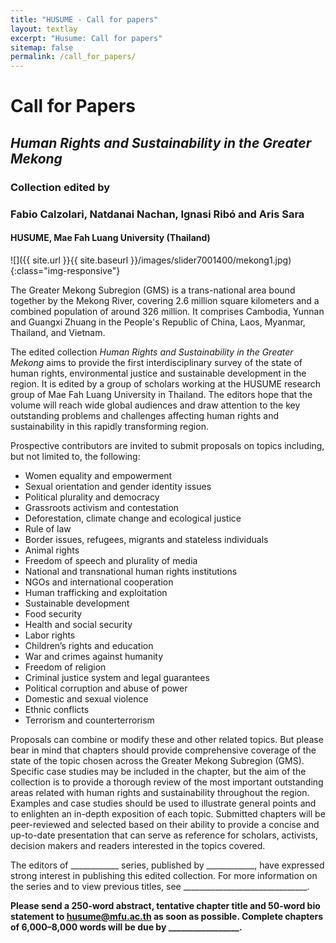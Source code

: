 ```yaml
---
title: "HUSUME - Call for papers"
layout: textlay
excerpt: "Husume: Call for papers"
sitemap: false
permalink: /call_for_papers/
---
```


# Call for Papers
## *Human Rights and Sustainability in the Greater Mekong*

### Collection edited by 
### Fabio Calzolari, Natdanai Nachan, Ignasi Ribó and Aris Sara
#### HUSUME, Mae Fah Luang University (Thailand)

![]({{ site.url }}{{ site.baseurl }}/images/slider7001400/mekong1.jpg){:class="img-responsive"}

The Greater Mekong Subregion (GMS) is a trans-national area bound together by the Mekong River, covering 2.6 million square kilometers and a combined population of around 326 million. It comprises Cambodia, Yunnan and Guangxi Zhuang in the People's Republic of China, Laos, Myanmar, Thailand, and Vietnam. 

The edited collection *Human Rights and Sustainability in the Greater Mekong* aims to provide the first interdisciplinary survey of the state of human rights, environmental justice and sustainable development in the region. It is edited by a group of scholars working at the HUSUME research group of Mae Fah Luang University in Thailand. The editors hope that the volume will reach wide global audiences and draw attention to the key outstanding problems and challenges affecting human rights and sustainability in this rapidly transforming region.

Prospective contributors are invited to submit proposals on topics including, but not limited to, the following:

* Women equality and empowerment
* Sexual orientation and gender identity issues
* Political plurality and democracy
* Grassroots activism and contestation
* Deforestation, climate change and ecological justice
* Rule of law
* Border issues, refugees, migrants and stateless individuals
* Animal rights
* Freedom of speech and plurality of media
* National and transnational human rights institutions
* NGOs and international cooperation
* Human trafficking and exploitation
* Sustainable development
* Food security
* Health and social security
* Labor rights
* Children’s rights and education
* War and crimes against humanity
* Freedom of religion
* Criminal justice system and legal guarantees
* Political corruption and abuse of power
* Domestic and sexual violence
* Ethnic conflicts
* Terrorism and counterterrorism

Proposals can combine or modify these and other related topics. But please bear in mind that chapters should provide comprehensive coverage of the state of the topic chosen across the Greater Mekong Subregion (GMS). Specific case studies may be included in the chapter, but the aim of the collection is to provide a thorough review of the most important outstanding areas related with human rights and sustainability throughout the region. Examples and case studies should be used to illustrate general points and to enlighten an in-depth exposition of each topic. Submitted chapters will be peer-reviewed and selected based on their ability to provide a concise and up-to-date presentation that can serve as reference for scholars, activists, decision makers and readers interested in the topics covered.    

The editors of ____________ series, published by ____________, have expressed strong interest in publishing this edited collection. For more information on the series and to view previous titles, see _______________________________.

**Please send a 250-word abstract, tentative chapter title and 50-word bio statement to <husume@mfu.ac.th> as soon as possible. Complete chapters of 6,000–8,000 words will be due by _________________.**



